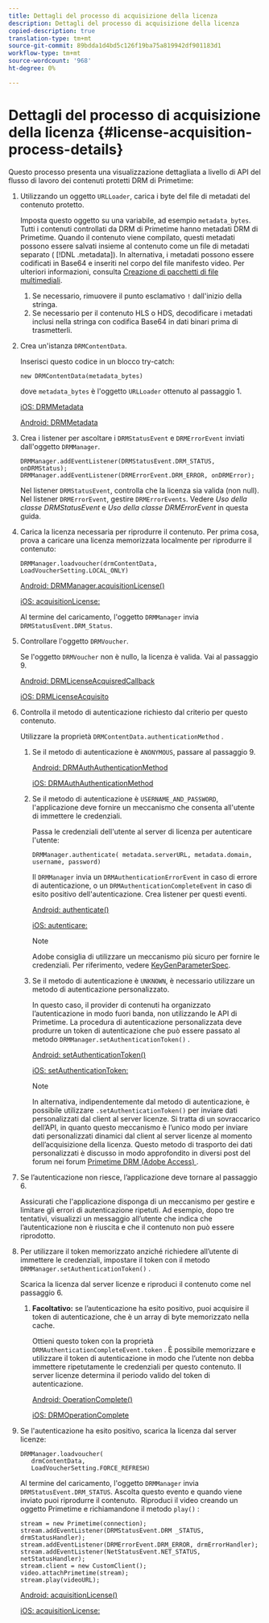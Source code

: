 ```yaml
---
title: Dettagli del processo di acquisizione della licenza
description: Dettagli del processo di acquisizione della licenza
copied-description: true
translation-type: tm+mt
source-git-commit: 89bdda1d4bd5c126f19ba75a819942df901183d1
workflow-type: tm+mt
source-wordcount: '968'
ht-degree: 0%

---
```



# Dettagli del processo di acquisizione della licenza {#license-acquisition-process-details}

Questo processo presenta una visualizzazione dettagliata a livello di API del flusso di lavoro dei contenuti protetti DRM di Primetime:

1. Utilizzando un oggetto `URLLoader`, carica i byte del file di metadati del contenuto protetto.

   Imposta questo oggetto su una variabile, ad esempio `metadata_bytes`. Tutti i contenuti controllati da DRM di Primetime hanno metadati DRM di Primetime. Quando il contenuto viene compilato, questi metadati possono essere salvati insieme al contenuto come un file di metadati separato ( [!DNL .metadata]). In alternativa, i metadati possono essere codificati in Base64 e inseriti nel corpo del file manifesto video. Per ulteriori informazioni, consulta [Creazione di pacchetti di file multimediali](../protecting-content/packaging-media-overview/packaging-media-files.md).
   1. Se necessario, rimuovere il punto esclamativo `!` dall&#39;inizio della stringa.
   1. Se necessario per il contenuto HLS o HDS, decodificare i metadati inclusi nella stringa con codifica Base64 in dati binari prima di trasmetterli.
1. Crea un&#39;istanza `DRMContentData`.

   Inserisci questo codice in un blocco try-catch:

   ```
   new DRMContentData(metadata_bytes)
   ```

   dove `metadata_bytes` è l&#39;oggetto `URLLoader` ottenuto al passaggio 1.

   [iOS: DRMMetadata](https://help.adobe.com/en_US/primetime/api/drm-apis/client/ios/interface_d_r_m_metadata.html)

   [Android: DRMMetadata](https://help.adobe.com/en_US/primetime/api/drm-apis/client/android/index.html)

1. Crea i listener per ascoltare i `DRMStatusEvent` e `DRMErrorEvent` inviati dall&#39;oggetto `DRMManager`.

   ```
   DRMManager.addEventListener(DRMStatusEvent.DRM_STATUS, onDRMStatus); 
   DRMManager.addEventListener(DRMErrorEvent.DRM_ERROR, onDRMError);
   ```

   Nel listener `DRMStatusEvent`, controlla che la licenza sia valida (non null). Nel listener `DRMErrorEvent`, gestire `DRMErrorEvents`. Vedere *Uso della classe DRMStatusEvent* e *Uso della classe DRMErrorEvent* in questa guida.

1. Carica la licenza necessaria per riprodurre il contenuto.
Per prima cosa, prova a caricare una licenza memorizzata localmente per riprodurre il contenuto:

   ```
   DRMManager.loadvoucher(drmContentData, LoadVoucherSetting.LOCAL_ONLY)
   ```

   [Android: DRMManager.acquisitionLicense()](https://help.adobe.com/en_US/primetime/api/drm-apis/client/android/com/adobe/ave/drm/DRMManager.html#acquireLicense(com.adobe.ave.drm.DRMMetadata,%20com.adobe.ave.drm.DRMAcquireLicenseSettings,%20com.adobe.ave.drm.DRMOperationErrorCallback,%20com.adobe.ave.drm.DRMLicenseAcquiredCallback))

   [iOS: acquisitionLicense:](https://help.adobe.com/en_US/primetime/api/drm-apis/client/ios/interface_d_r_m_manager.html#a52accb5ed5b49d6e5d91277d78279f1b)

   Al termine del caricamento, l&#39;oggetto `DRMManager` invia `DRMStatusEvent.DRM_Status`.

1. Controllare l&#39;oggetto `DRMVoucher`.


   Se l&#39;oggetto `DRMVoucher` non è nullo, la licenza è valida. Vai al passaggio 9.

   [Android: DRMLicenseAcquisredCallback](https://help.adobe.com/en_US/primetime/api/drm-apis/client/android/com/adobe/ave/drm/DRMLicenseAcquiredCallback.html)

   [iOS: DRMLicenseAcquisito](https://help.adobe.com/en_US/primetime/api/drm-apis/client/ios/_d_r_m_interface_8h.html#afe5a9e3a003f312ee268d9b00927fa6d)
1. Controlla il metodo di autenticazione richiesto dal criterio per questo contenuto.

   Utilizzare la proprietà `DRMContentData.authenticationMethod` .
   1. Se il metodo di autenticazione è `ANONYMOUS`, passare al passaggio 9. 

      [Android: DRMAuthAuthenticationMethod](https://help.adobe.com/en_US/primetime/api/drm-apis/client/android/index.html?com/adobe/ave/drm/DRMLicenseAcquiredCallback.html)

      [iOS: DRMAuthAuthenticationMethod](https://help.adobe.com/en_US/primetime/api/drm-apis/client/ios/_d_r_m_interface_8h.html#a2003f29af93898b52a4123c2dd92c457)
   1. Se il metodo di autenticazione è `USERNAME_AND_PASSWORD`, l&#39;applicazione deve fornire un meccanismo che consenta all&#39;utente di immettere le credenziali.

      Passa le credenziali dell&#39;utente al server di licenza per autenticare l&#39;utente:

      ```
      DRMManager.authenticate( metadata.serverURL, metadata.domain, username, password)
      ```

      Il `DRMManager` invia un `DRMAuthenticationErrorEvent` in caso di errore di autenticazione, o un `DRMAuthenticationCompleteEvent` in caso di esito positivo dell&#39;autenticazione. Crea listener per questi eventi.

      [Android: authenticate()](https://help.adobe.com/en_US/primetime/api/drm-apis/client/android/com/adobe/ave/drm/DRMManager.html#authenticate(com.adobe.ave.drm.DRMMetadata,%20java.lang.String,%20java.lang.String,%20java.lang.String,%20java.lang.String,%20com.adobe.ave.drm.DRMOperationErrorCallback,%20com.adobe.ave.drm.DRMAuthenticationCompleteCallback))

      [iOS: autenticare:](https://help.adobe.com/en_US/primetime/api/drm-apis/client/ios/interface_d_r_m_manager.html#a169c1441f196a834094a8e0f5ecb4aca)

      >[!NOTE]
      >
      >Adobe consiglia di utilizzare un meccanismo più sicuro per fornire le credenziali. Per riferimento, vedere [KeyGenParameterSpec](https://developer.android.com/reference/android/security/keystore/KeyGenParameterSpec.html).

   1. Se il metodo di autenticazione è `UNKNOWN`, è necessario utilizzare un metodo di autenticazione personalizzato.

      In questo caso, il provider di contenuti ha organizzato l’autenticazione in modo fuori banda, non utilizzando le API di Primetime. La procedura di autenticazione personalizzata deve produrre un token di autenticazione che può essere passato al metodo `DRMManager.setAuthenticationToken()` .

      [Android: setAuthenticationToken()](https://help.adobe.com/en_US/primetime/api/drm-apis/client/android/com/adobe/ave/drm/DRMManager.html#setAuthenticationToken(com.adobe.ave.drm.DRMMetadata,%20java.lang.String,%20byte[],%20com.adobe.ave.drm.DRMOperationErrorCallback,%20com.adobe.ave.drm.DRMOperationCompleteCallback))

      [iOS: setAuthenticationToken:](https://help.adobe.com/en_US/primetime/api/drm-apis/client/ios/interface_d_r_m_manager.html#a17884b5d9bcc5b0b39503f61140f9b09)

      >[!NOTE]
      >
      >In alternativa, indipendentemente dal metodo di autenticazione, è possibile utilizzare `.setAuthenticationToken()` per inviare dati personalizzati dal client al server licenze. Si tratta di un sovraccarico dell’API, in quanto questo meccanismo è l’unico modo per inviare dati personalizzati dinamici dal client al server licenze al momento dell’acquisizione della licenza. Questo metodo di trasporto dei dati personalizzati è discusso in modo approfondito in diversi post del forum nei forum [Primetime DRM (Adobe Access) ](https://forums.adobe.com/community/adobe_access).

1. Se l’autenticazione non riesce, l’applicazione deve tornare al passaggio 6.

   Assicurati che l&#39;applicazione disponga di un meccanismo per gestire e limitare gli errori di autenticazione ripetuti. Ad esempio, dopo tre tentativi, visualizzi un messaggio all’utente che indica che l’autenticazione non è riuscita e che il contenuto non può essere riprodotto.
1. Per utilizzare il token memorizzato anziché richiedere all’utente di immettere le credenziali, impostare il token con il metodo `DRMManager.setAuthenticationToken()` .

   Scarica la licenza dal server licenze e riproduci il contenuto come nel passaggio 6.
   1. **Facoltativo:** se l’autenticazione ha esito positivo, puoi acquisire il token di autenticazione, che è un array di byte memorizzato nella cache.

      Ottieni questo token con la proprietà `DRMAuthenticationCompleteEvent.token` . È possibile memorizzare e utilizzare il token di autenticazione in modo che l’utente non debba immettere ripetutamente le credenziali per questo contenuto. Il server licenze determina il periodo valido del token di autenticazione.

      [Android: OperationComplete()](https://help.adobe.com/en_US/primetime/api/drm-apis/client/android/com/adobe/ave/drm/DRMOperationCompleteCallback.html)

      [iOS: DRMOperationComplete](https://help.adobe.com/en_US/primetime/api/drm-apis/client/ios/_d_r_m_interface_8h.html#a5f2392ec6661b51bf7b0df71cd514731)
1. Se l&#39;autenticazione ha esito positivo, scarica la licenza dal server licenze:

   ```
   DRMManager.loadvoucher( 
      drmContentData, 
      LoadVoucherSetting.FORCE_REFRESH)
   ```

   Al termine del caricamento, l&#39;oggetto `DRMManager` invia `DRMStatusEvent.DRM_STATUS`. Ascolta questo evento e quando viene inviato puoi riprodurre il contenuto.  Riproduci il video creando un oggetto Primetime e richiamandone il metodo `play()` :

   ```
   stream = new Primetime(connection); 
   stream.addEventListener(DRMStatusEvent.DRM _STATUS, drmStatusHandler); 
   stream.addEventListener(DRMErrorEvent.DRM_ERROR, drmErrorHandler); 
   stream.addEventListener(NetStatusEvent.NET_STATUS, netStatusHandler); 
   stream.client = new CustomClient(); 
   video.attachPrimetime(stream); 
   stream.play(videoURL);
   ```

   [Android: acquisitionLicense()](https://help.adobe.com/en_US/primetime/api/drm-apis/client/android/com/adobe/ave/drm/DRMManager.html#acquireLicense(com.adobe.ave.drm.DRMMetadata,%20com.adobe.ave.drm.DRMAcquireLicenseSettings,%20com.adobe.ave.drm.DRMOperationErrorCallback,%20com.adobe.ave.drm.DRMLicenseAcquiredCallback))

   [iOS: acquisitionLicense:](https://help.adobe.com/en_US/primetime/api/drm-apis/client/ios/interface_d_r_m_manager.html#a52accb5ed5b49d6e5d91277d78279f1b)